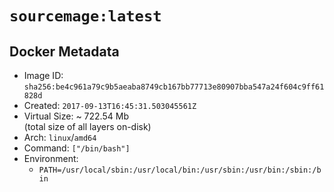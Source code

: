 # `sourcemage:latest`

## Docker Metadata

- Image ID: `sha256:be4c961a79c9b5aeaba8749cb167bb77713e80907bba547a24f604c9ff61828d`
- Created: `2017-09-13T16:45:31.503045561Z`
- Virtual Size: ~ 722.54 Mb  
  (total size of all layers on-disk)
- Arch: `linux`/`amd64`
- Command: `["/bin/bash"]`
- Environment:
  - `PATH=/usr/local/sbin:/usr/local/bin:/usr/sbin:/usr/bin:/sbin:/bin`
